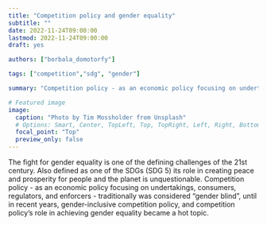 ```yaml
---
title: "Competition policy and gender equality"
subtitle: ""
date: 2022-11-24T09:00:00
lastmod: 2022-11-24T09:00:00
draft: yes

authors: ["borbala_domotorfy"]

tags: ["competition","sdg", "gender"]

summary: "Competition policy - as an economic policy focusing on undertakings, consumers, regulators, and enforcers - traditionally was considered “gender blind”, until in recent years, gender-inclusive competition policy, and competition policy’s role in achieving gender equality became a hot topic."

# Featured image
image:
  caption: "Photo by Tim Mossholder from Unsplash"
  # Options: Smart, Center, TopLeft, Top, TopRight, Left, Right, BottomLeft, Bottom, BottomRight
  focal_point: "Top"
  preview_only: false
---
```


The fight for gender equality is one of the defining challenges of the 21st century. Also defined as one of the SDGs (SDG 5) its role in creating peace and prosperity for people and the planet is unquestionable. Competition policy - as an economic policy focusing on undertakings, consumers, regulators, and enforcers - traditionally was considered “gender blind”, until in recent years, gender-inclusive competition policy, and competition policy’s role in achieving gender equality became a hot topic. 

